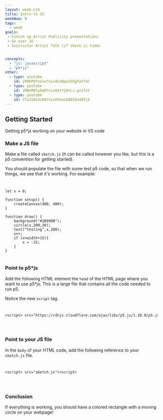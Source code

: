 ```yaml
---
layout: week.njk
title: Intro to JS
weekNum: 8
tags:
  - week
goals:
 - Finish up Artist Publicity presentations
 - Go over JS
 - Instructor Artist Talk (if there is time)


concepts:
  - "js: javascript"
  - "p5*js"
other: 
  - type: youtube
    id: yPWkPOfnGsw?si=9co8pe2G5gTwtfnC
  - type: youtube
    id: zMAnM9ly0a8?si=HitYj6tLi-gnsfvY
  - type: youtube
    id: YfaJ20vXcK8?si=UYowibQQIQn495j4
---
```


## Getting Started

Getting p5\*js working on your website in VS code

### Make a JS file

Make a file called <code>sketch.js</code> (it can be called however you like, but this is a p5 convention for getting started).

You should populate the file with some test p5 code, so that when we run things, we see that it's working. For example:

<pre>
<code>

let x = 0;

function setup() {
    createCanvas(400, 400);
}

function draw() {
    background("#1B998B");
    circle(x,200,30);
    text("testing",x,200);
    x++;
    if (x>width+15){
        x = -15;
    }
}
</code>
</pre>

### Point to p5\*js

Add the following HTML element the <code>head</code> of the HTML page where you want to use p5\*js. This is a large file that contains all the code needed to run p5.

Notice the new <code>script</code> tag.

<code>
<pre>&lt;script&gt src="https://cdnjs.cloudflare.com/ajax/libs/p5.js/1.10.0/p5.js">&ltscript&gt

</pre>
</code>

### Point to your JS file

In the <code>body</code> of your HTML code, add the following reference to your <code>sketch.js</code> file.

<code>
<pre>&lt;script&gt src="sketch.js">&ltscript&gt

</pre>
</code>

### Conclusion

If everything is working, you should have a colored rectangle with a moving circle on your webpage!
